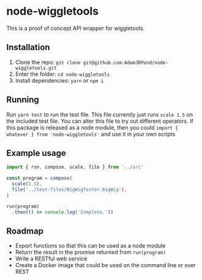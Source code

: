 ﻿# node-wiggletools

This is a proof of concept API wrapper for wiggletools.

## Installation

1) Clone the repo: `git clone git@github.com:AdamJRPond/node-wiggletools.git`
2) Enter the folder: `cd node-wiggletools`
3) Install dependencies: `yarn` or `npm i`

## Running

Run `yarn test` to run the test file. This file currently just runs `scale 1.5` on the included test file. You can alter this file to try out different operators. If this package is released as a node module, then you could `import { whatever } from 'node-wiggletools'` and use it in your own scripts

## Example usage
```javascript
import { run, compose, scale, file } from '../src'

const program = compose(
  scale(1.5),
  file('../test-files/BigWigTester.bigWig'),
)

run(program)
  .then(() => console.log('Complete.'))
```
## Roadmap

- Export functions so that this can be used as a node module
- Return the result in the promise returned from `run(program)`
- Write a RESTful web service
- Create a Docker image that could be used on the command line or over REST
